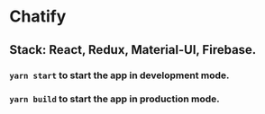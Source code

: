 # Chatify

## Stack: React, Redux, Material-UI, Firebase.

### `yarn start` to start the app in development mode.

### `yarn build` to start the app in production mode.
